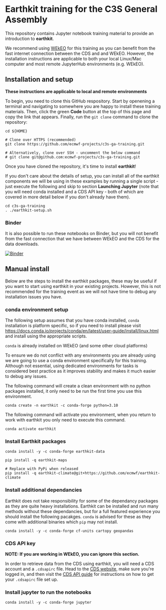 # Earthkit training for the C3S General Assembly

This repository contains Jupyter notebook training material to provide an introduction to **earthkit**.

We recommend using [WEkEO](https://www.wekeo.eu) for this training as you can benefit from the fast internet connection between the CDS and and WEkEO. However, the installation instructions are applicable to both your local Linux/Mac computer and most remote JupyterHub environments (e.g. WEkEO).

## Installation and setup

**These instructions are applicable to local and remote environments**

To begin, you need to clone this GitHub respository. Start by openening a terminal
and navigating to somewhere you are happy to install these training materials. Then,
click the green **Code** button at the top of this page and copy the link that appears.
Finally, run the `git clone` command to clone the repository:

```
cd ${HOME}

# Clone over HTTPS (recommended)
git clone https://github.com/ecmwf-projects/c3s-ga-training.git

# Alternatively, clone over SSH - uncomment the below command
# git clone git@github.com:ecmwf-projects/c3s-ga-training.git
```

Once you have cloned the repository, it's time to install **earthkit**!

If you don't care about the details of setup, you can install all of the earthkit
components we will be using in these examples by running a single script - 
just execute the following and skip to section **Launching Jupyter** (note that
you will need conda installed and a CDS API key - both of which are covered in
more detail below if you don't already have them).

```
cd c3s-ga-training
. ./earthkit-setup.sh
```

### Binder

It is also possible to run these notebooks on Binder, but you will not benefit from the fast connection that we have between WEkEO and the CDS for the data downloads.

[![Binder](https://mybinder.org/badge_logo.svg)](https://mybinder.org/v2/gh/ecmwf-projects/c3s-ga-training/HEAD)


## Manual install

Below are the steps to install the earthkit packages, these may be useful if you want to start using earthkit in your existing projects. However, this is not recommended for the training event as we will not have time to debug any installation issues you have.

### conda environment setup

The following setup assumes that you have conda installed,
`conda` installation is platform specific, so if you need to install
please visit https://docs.conda.io/projects/conda/en/latest/user-guide/install/linux.html
and install using the appropriate scripts.

`conda` is already installed on WEkEO (and some other cloud platforms)

To ensure we do not conflict with any environments you are already using we are going to use a conda environment specifically for this training. Although not essential, using dedicated environments for tasks is considered best practice as it improves stability and makes it much easier to debug any issues.

The following command will create a clean environment with no python packages installed, it only need to be run the first time you use this environment. 

```
conda create -n earthkit -c conda-forge python=3.10 
```

The following command will activate you environment, when you return to work with earthkit you only need to execute this command.

```
conda activate earthkit
```

### Install Earthkit packages
```
conda install -y -c conda-forge earthkit-data 

pip install -q earthkit-maps

# Replace with PyPi when released
pip install -q earthkit-climate@git+https://github.com/ecmwf/earthkit-climate
```

### Install additional dependancies
Earthkit does not take responsibility for some of the dependancy packages as they are quite heavy
installations. Earthkit can be installed and run many methods without these dependancies, but for a full
featured experience you should install the following pacakges. `conda` is advised for these as they come
with additional binaries which `pip` may not install.

```
conda install -y -c conda-forge cf-units cartopy geopandas
```

### CDS API key

**NOTE: If you are working in WEkEO, you can ignore this section.**

In order to retrieve data from the CDS using earthkit, you will need a CDS account
and a `.cdsapirc` file. Head to the [CDS website](https://cds.climate.copernicus.eu),
make sure you're logged in, and then visit the
[CDS API guide](https://cds.climate.copernicus.eu/api-how-to) for instructions on
how to get your `.cdsapirc` file set up.

### Install jupyter to run the notebooks
```
conda install -y -c conda-forge jupyter
```

